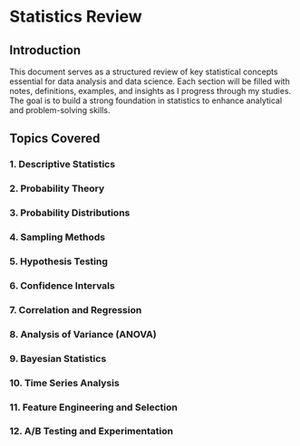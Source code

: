 # Statistics Review

## Introduction
This document serves as a structured review of key statistical concepts essential for data analysis and data science. Each section will be filled with notes, definitions, examples, and insights as I progress through my studies. The goal is to build a strong foundation in statistics to enhance analytical and problem-solving skills.

## Topics Covered

### 1. Descriptive Statistics
### 2. Probability Theory
### 3. Probability Distributions
### 4. Sampling Methods
### 5. Hypothesis Testing
### 6. Confidence Intervals
### 7. Correlation and Regression
### 8. Analysis of Variance (ANOVA)
### 9. Bayesian Statistics
### 10. Time Series Analysis
### 11. Feature Engineering and Selection
### 12. A/B Testing and Experimentation
